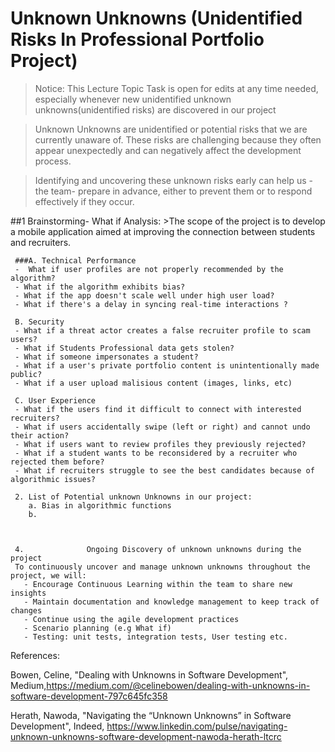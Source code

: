 # Unknown Unknowns (Unidentified Risks In Professional Portfolio Project)

> Notice: This Lecture Topic Task is open for edits at any time needed, especially whenever new unidentified unknown unknowns(unidentified risks) are discovered in our project

> Unknown Unknowns are  unidentified or potential risks that we are currently unaware of. These risks are challenging because they often appear unexpectedly and can negatively affect
>the development process.

>Identifying and  uncovering  these unknown risks early  can help us -the team-  prepare in advance, either to prevent them or to respond effectively if they occur.


  ##1 Brainstorming- What if Analysis:
     >The scope of the project is to develop a mobile application aimed at improving the connection between  students and recruiters.

     ###A. Technical Performance
     -  What if user profiles are not properly recommended by the algorithm?
     - What if the algorithm exhibits bias?
     - What if the app doesn't scale well under high user load?
     - What if there's a delay in syncing real-time interactions ?

     B. Security
     - What if a threat actor creates a false recruiter profile to scam users?
     - What if Students Professional data gets stolen?
     - What if someone impersonates a student?
     - What if a user's private portfolio content is unintentionally made public?
     - What if a user upload malisious content (images, links, etc)

     C. User Experience
     - What if the users find it difficult to connect with interested recruiters?
     - What if users accidentally swipe (left or right) and cannot undo their action?
     - What if users want to review profiles they previously rejected?
     - What if a student wants to be reconsidered by a recruiter who rejected them before?
     - What if recruiters struggle to see the best candidates because of algorithmic issues?
    
     2. List of Potential unknown Unknowns in our project:
        a. Bias in algorithmic functions
        b.



     4.              Ongoing Discovery of unknown unknowns during the project
     To continuously uncover and manage unknown unknowns throughout the project, we will: 
       - Encourage Continuous Learning within the team to share new insights
       - Maintain documentation and knowledge management to keep track of changes
       - Continue using the agile development practices 
       - Scenario planning (e.g What if)
       - Testing: unit tests, integration tests, User testing etc.

   



References:

Bowen, Celine, "Dealing with Unknowns in Software Development", Medium,https://medium.com/@celinebowen/dealing-with-unknowns-in-software-development-797c645fc358


Herath, Nawoda, "Navigating the “Unknown Unknowns” in Software Development", Indeed, 
https://www.linkedin.com/pulse/navigating-unknown-unknowns-software-development-nawoda-herath-ltcrc



